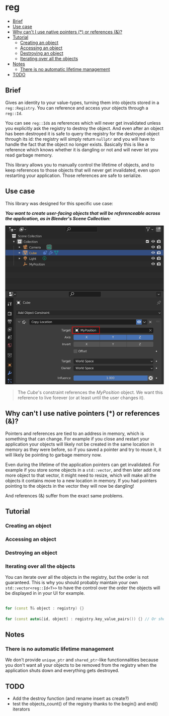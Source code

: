 # reg

- [Brief](#brief)
- [Use case](#use-case)
- [Why can't I use native pointers (*) or references (&)?](#why-can-t-i-use-native-pointers-----or-references-----)
- [Tutorial](#tutorial)
    * [Creating an object](#creating-an-object)
    * [Accessing an object](#accessing-an-object)
    * [Destroying an object](#destroying-an-object)
    * [Iterating over all the objects](#iterating-over-all-the-objects)
- [Notes](#notes)
    * [There is no automatic lifetime management](#there-is-no-automatic-lifetime-management)
- [TODO](#todo)

## Brief

Gives an identity to your value-types, turning them into objects stored in a `reg::Registry`. You can reference and access your objects through a `reg::Id`.

You can see `reg::Id`s as references which will never get invalidated unless you explicitly ask the registry to destroy the object. And even after an object has been destroyed it is safe to query the registry for the destroyed object through its id: the registry will simply return `nullptr` and you will have to handle the fact that the object no longer exists. Basically this is like a reference which knows whether it is dangling or not and will never let you read garbage memory.

This library allows you to manually control the lifetime of objects, and to keep references to those objects that will never get invalidated, even upon restarting your application. Those references are safe to serialize.

## Use case

This library was designed for this specific use case:

**_You want to create user-facing objects that will be referenceable across the application, as in Blender's Scene Collection:_**

![](./docs/img/blender-hierarchy.png)
> The *Cube*'s constraint references the *MyPosition* object. We want this reference to live forever (or at least until the user changes it).

## Why can't I use native pointers (*) or references (&)?

Pointers and references are tied to an address in memory, which is something that can change. For example if you close and restart your application your objects will likely not be created in the same location in memory as they were before, so if you saved a pointer and try to reuse it, it will likely be pointing to garbage memory now.

Even during the lifetime of the application pointers can get invalidated. For example if you store some objects in a `std::vector`, and then later add one more object to that vector, it might need to resize, which will make all the objects it contains move to a new location in memory. If you had pointers pointing to the objects in the vector they will now be dangling!

And references (&) suffer from the exact same problems.

## Tutorial

### Creating an object

### Accessing an object

### Destroying an object

### Iterating over all the objects

You can iterate over all the objects in the registry, but the order is not guaranteed. This is why you should probably maintain your own `std::vector<reg::Id<T>>` to have the control over the order the objects will be displayed in in your UI for example.

```cpp We want to have both ways to iterate: only the objects, or objects and ids

for (const T& object : registry) {}

for (const auto&[id, object] : registry.key_value_pairs()) {} // Or should it be named `id_object_pairs()`? And have also `.ids()` and `.objects()`? Do these through a proxy

```

## Notes

### There is no automatic lifetime management

We don't provide `unique_ptr` and `shared_ptr`-like functionnalities because you don't want all your objects to be removed from the registry when the application shuts down and everything gets destroyed.

## TODO

- Add the destroy function (and rename insert as create?)
-  test the objects_count() of the registry thanks to the begin() and end() iterators
